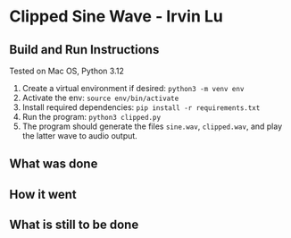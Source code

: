 # Clipped Sine Wave - Irvin Lu

## Build and Run Instructions

Tested on Mac OS, Python 3.12

1. Create a virtual environment if desired: `python3 -m venv env`
2. Activate the env: `source env/bin/activate`
3. Install required dependencies: `pip install -r requirements.txt`
4. Run the program: `python3 clipped.py`
5. The program should generate the files `sine.wav`, `clipped.wav`, and play the latter
   wave to audio output.

## What was done

## How it went

## What is still to be done
